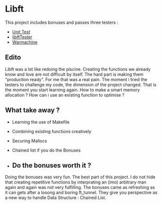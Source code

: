 # Libft

This project includes bonuses and passes three testers :

 - [Unit Test](https://github.com/alelievr/libft-unit-test)
 - [libftTester](https://github.com/Tripouille/libftTester)
 - [Warmachine](https://github.com/0x050f/libft-war-machine)


## Edito

Libft was a lot like redoing the piscine. Creating the functions we already know and love are not difficult by itself.
The hard part is making them "production ready". For me that was a real pain. 
The moment i tried the testers to challenge my code, the dimension of the project changed.
That is the moment you start learning again. How to make a smart memory allocation ? How can i use an existing function to optimise ?


## What take away ?

- Learning the use of Makefile
- Combining existing functions creatively
- Securing Mallocs
- Chained list if you do the Bonuses
  

- ## Do the bonuses worth it ?
Doing the bonuses was very fun. The best part of this project. 
I do not hide that creating repetitive functions by interprating an (imo) arbitrary man again and again was not very fulfilling.
The bonuses came as refreshing as it can gets after a looong and boring ft_tunnel.
They give you perspective as a new way to handle Data Structure : Chained List.
  
